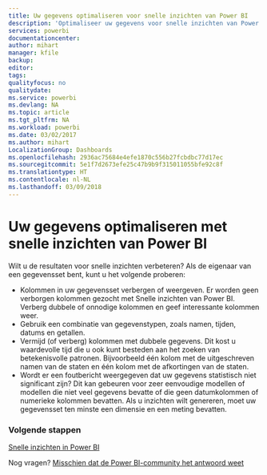 ```yaml
---
title: Uw gegevens optimaliseren voor snelle inzichten van Power BI
description: 'Optimaliseer uw gegevens voor snelle inzichten van Power BI. Als Power BI geen inzichten in uw gegevens vindt, kunt u onder andere het volgende doen:'
services: powerbi
documentationcenter: 
author: mihart
manager: kfile
backup: 
editor: 
tags: 
qualityfocus: no
qualitydate: 
ms.service: powerbi
ms.devlang: NA
ms.topic: article
ms.tgt_pltfrm: NA
ms.workload: powerbi
ms.date: 03/02/2017
ms.author: mihart
LocalizationGroup: Dashboards
ms.openlocfilehash: 2936ac75684e4efe1870c556b27fcbdbc77d17ec
ms.sourcegitcommit: 5e1f7d2673efe25c47b9b9f315011055bfe92c8f
ms.translationtype: HT
ms.contentlocale: nl-NL
ms.lasthandoff: 03/09/2018
---
```

# <a name="optimize-your-data-for-power-bi-quick-insights"></a>Uw gegevens optimaliseren met snelle inzichten van Power BI
Wilt u de resultaten voor snelle inzichten verbeteren?  Als de eigenaar van een gegevensset bent, kunt u het volgende proberen:

* Kolommen in uw gegevensset verbergen of weergeven. Er worden geen verborgen kolommen gezocht met Snelle inzichten van Power BI.  Verberg dubbele of onnodige kolommen en geef interessante kolommen weer.
* Gebruik een combinatie van gegevenstypen, zoals namen, tijden, datums en getallen.
* Vermijd (of verberg) kolommen met dubbele gegevens.  Dit kost u waardevolle tijd die u ook kunt besteden aan het zoeken van betekenisvolle patronen.  Bijvoorbeeld één kolom met de uitgeschreven namen van de staten en één kolom met de afkortingen van de staten.
* Wordt er een foutbericht weergegeven dat uw gegevens statistisch niet significant zijn?  Dit kan gebeuren voor zeer eenvoudige modellen of modellen die niet veel gegevens bevatte of die geen datumkolommen of numerieke kolommen bevatten. Als u inzichten wilt genereren, moet uw gegevensset ten minste een dimensie en een meting bevatten.

### <a name="next-steps"></a>Volgende stappen
[Snelle inzichten in Power BI](service-insights.md)

Nog vragen? [Misschien dat de Power BI-community het antwoord weet](http://community.powerbi.com/)

